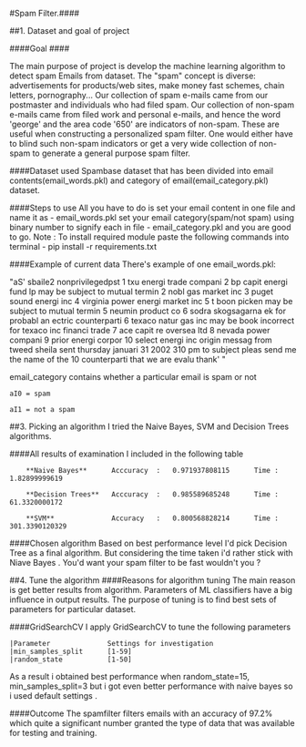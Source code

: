 #Spam Filter.####

##1. Dataset and goal of project

####Goal ####

The main purpose of project is develop the machine learning algorithm to detect spam Emails from dataset.
The "spam" concept is diverse: advertisements for products/web
        sites, make money fast schemes, chain letters, pornography...
	Our collection of spam e-mails came from our postmaster and 
	individuals who had filed spam.  Our collection of non-spam 
	e-mails came from filed work and personal e-mails, and hence
	the word 'george' and the area code '650' are indicators of 
	non-spam.  These are useful when constructing a personalized 
	spam filter.  One would either have to blind such non-spam 
	indicators or get a very wide collection of non-spam to 
	generate a general purpose spam filter.

####Dataset used 
Spambase dataset that has been divided into email contents(email_words.pkl) and category of email(email_category.pkl) dataset. 

####Steps to use
	All you have to do is set your email content in one file and name it as - email_words.pkl
	set your email category(spam/not spam) using binary number to signify each in file - email_category.pkl
	and you are good to go.
	Note : To install required module paste the following commands into terminal - pip install -r requirements.txt

####Example of current data 
There's example of one email_words.pkl: 

"aS' sbaile2 nonprivilegedpst 1 txu energi trade compani 2 bp capit energi fund lp may be subject to mutual termin 2 nobl gas market inc 3 puget sound energi inc 4 virginia power energi market inc 5 t boon picken may be subject to mutual termin 5 neumin product co 6 sodra skogsagarna ek for probabl an ectric counterparti 6 texaco natur gas inc may be book incorrect for texaco inc financi trade 7 ace capit re oversea ltd 8 nevada power compani 9 prior energi corpor 10 select energi inc origin messag from tweed sheila sent thursday januari 31 2002 310 pm to   subject pleas send me the name of the 10 counterparti that we are evalu thank' "

email_category contains whether a particular email is spam or not 

	aI0 = spam

	aI1 = not a spam

##3. Picking an algorithm
I tried the Naive Bayes, SVM and Decision Trees algorithms. 

####All results of examination I included in the following table


		**Naive Bayes**		 Acccuracy	:	0.971937808115    	Time : 1.82899999619

		**Decision Trees**	 Acccuracy  : 	0.985589685248		Time : 61.3320000172

		**SVM**				 Accuracy   :   0.800568828214		Time : 301.3390120329

####Chosen algorithm
Based on best performance level I'd pick Decision Tree as a final algorithm.
But considering the time taken i'd rather stick with Niave Bayes .
You'd want your spam filter to be fast wouldn't you ?

##4. Tune the algorithm
####Reasons for algorithm tuning
The main reason is get better results from algorithm. Parameters of ML classifiers have a big influence in output results. 
The purpose of tuning is to find best sets of parameters for particular dataset.

####GridSearchCV
I apply GridSearchCV to tune the following parameters

	|Parameter          	Settings for investigation
	|min_samples_split	 	[1-59]                    
	|random_state	     	[1-50]                    


As a result i obtained best performance when random_state=15, min_samples_split=3
but i got even better performance with naive bayes so i used default settings  . 


####Outcome
The spamfilter filters emails with an accuracy of 97.2% which quite a significant number granted the type of data that was available for testing and training.